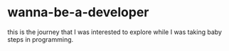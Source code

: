 # wanna-be-a-developer
this is the journey that I was interested to explore while I was taking baby steps in programming.
